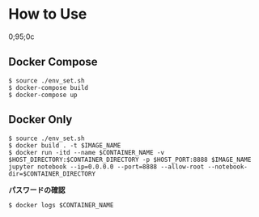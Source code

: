 # How to Use
0;95;0c
## Docker Compose

```shell
$ source ./env_set.sh
$ docker-compose build
$ docker-compose up
```

## Docker Only

```
$ source ./env_set.sh
$ docker build . -t $IMAGE_NAME
$ docker run -itd --name $CONTAINER_NAME -v $HOST_DIRECTORY:$CONTAINER_DIRECTORY -p $HOST_PORT:8888 $IMAGE_NAME jupyter notebook --ip=0.0.0.0 --port=8888 --allow-root --notebook-dir=$CONTAINER_DIRECTORY
```

**パスワードの確認**

```
$ docker logs $CONTAINER_NAME
```